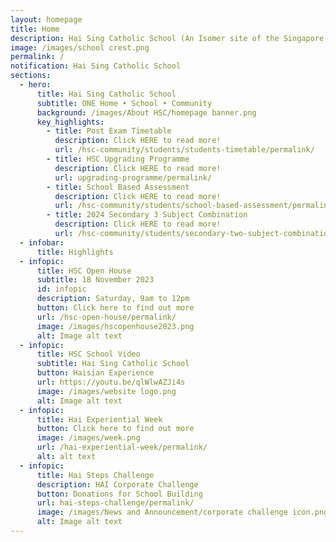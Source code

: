 ```yaml
---
layout: homepage
title: Home
description: Hai Sing Catholic School (An Isomer site of the Singapore Government)
image: /images/school crest.png
permalink: /
notification: Hai Sing Catholic School
sections:
  - hero:
      title: Hai Sing Catholic School
      subtitle: ONE Home • School • Community
      background: /images/About HSC/homepage banner.png
      key_highlights:
        - title: Post Exam Timetable
          description: Click HERE to read more!
          url: /hsc-community/students/students-timetable/permalink/
        - title: HSC Upgrading Programme
          description: Click HERE to read more!
          url: upgrading-programme/permalink/
        - title: School Based Assessment
          description: Click HERE to read more!
          url: /hsc-community/students/school-based-assessment/permalink/
        - title: 2024 Secondary 3 Subject Combination
          description: Click HERE to read more!
          url: /hsc-community/students/secondary-two-subject-combination/permalink/
  - infobar:
      title: Highlights
  - infopic:
      title: HSC Open House
      subtitle: 18 November 2023
      id: infopic
      description: Saturday, 9am to 12pm
      button: Click here to find out more
      url: /hsc-open-house/permalink/
      image: /images/hscopenhouse2023.png
      alt: Image alt text
  - infopic:
      title: HSC School Video
      subtitle: Hai Sing Catholic School
      button: Haisian Experience
      url: https://youtu.be/qlWlwAZJi4s
      image: /images/website logo.png
      alt: Image alt text
  - infopic:
      title: Hai Experiential Week
      button: Click here to find out more
      image: /images/week.png
      url: /hai-experiential-week/permalink/
      alt: alt text
  - infopic:
      title: Hai Steps Challenge
      description: HAI Corporate Challenge
      button: Donations for School Building
      url: hai-steps-challenge/permalink/
      image: /images/News and Announcement/corporate challenge icon.png
      alt: Image alt text
---
```

